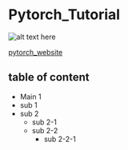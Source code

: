 # Pytorch_Tutorial

![alt text here](https://cdn.analyticsvidhya.com/wp-content/uploads/2018/02/pytorch-logo-flat-300x210.png "Title: pytorch logo")

[pytorch_website](https://pytorch.org/)

## table of content

- Main 1
 - sub 1
 - sub 2
   - sub 2-1
   - sub 2-2
     - sub 2-2-1
